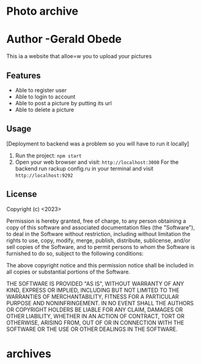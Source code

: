 # Photo archive
# Author -Gerald Obede

This ia a website that alloe=w you to upload your pictures

## Features

- Able to register user
- Able to login to account
- Able to post a picture by putting its url
- Able to delete a picture


## Usage

[Deployment to backend was a problem so you will have to run it locally]

1. Run the project: `npm start`
2. Open your web browser and visit: `http://localhost:3000`
For the backend run rackup config.ru in your terminal and visit `http://localhost:9292`


## License

Copyright (c) <2023> <cGerald Obede>

Permission is hereby granted, free of charge, to any person obtaining a copy
of this software and associated documentation files (the "Software"), to deal
in the Software without restriction, including without limitation the rights
to use, copy, modify, merge, publish, distribute, sublicense, and/or sell
copies of the Software, and to permit persons to whom the Software is
furnished to do so, subject to the following conditions:

The above copyright notice and this permission notice shall be included in all
copies or substantial portions of the Software.

THE SOFTWARE IS PROVIDED "AS IS", WITHOUT WARRANTY OF ANY KIND, EXPRESS OR
IMPLIED, INCLUDING BUT NOT LIMITED TO THE WARRANTIES OF MERCHANTABILITY,
FITNESS FOR A PARTICULAR PURPOSE AND NONINFRINGEMENT. IN NO EVENT SHALL THE
AUTHORS OR COPYRIGHT HOLDERS BE LIABLE FOR ANY CLAIM, DAMAGES OR OTHER
LIABILITY, WHETHER IN AN ACTION OF CONTRACT, TORT OR OTHERWISE, ARISING FROM,
OUT OF OR IN CONNECTION WITH THE SOFTWARE OR THE USE OR OTHER DEALINGS IN THE
SOFTWARE.
# archives
